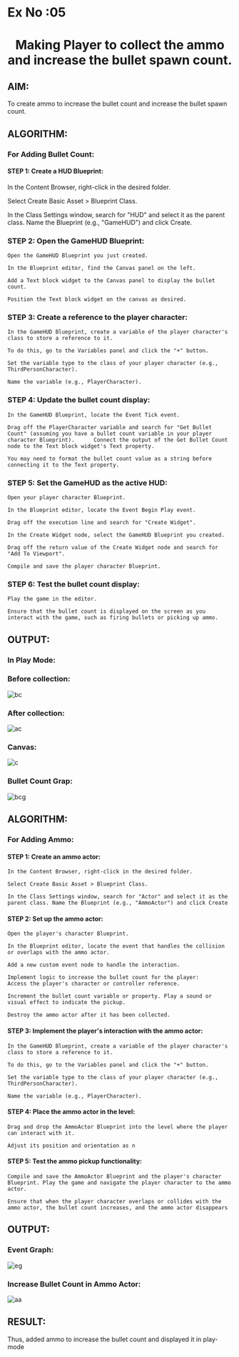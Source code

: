 # Ex No :05

# <p align="center">  Making Player to collect the ammo and increase the bullet spawn count. </p>
## AIM:
To create ammo to increase the bullet count and increase the bullet spawn count.

## ALGORITHM:
### For Adding Bullet Count:
#### STEP 1: Create a HUD Blueprint:
 In the Content Browser, right-click in the desired folder.

Select Create Basic Asset > Blueprint Class.

In the Class Settings window, search for "HUD" and select it as the parent class. Name the Blueprint (e.g., "GameHUD") and click Create.

### STEP 2: Open the GameHUD Blueprint:
    Open the GameHUD Blueprint you just created.

    In the Blueprint editor, find the Canvas panel on the left.

    Add a Text block widget to the Canvas panel to display the bullet count.

    Position the Text block widget on the canvas as desired.

### STEP 3: Create a reference to the player character:
    In the GameHUD Blueprint, create a variable of the player character's class to store a reference to it.

    To do this, go to the Variables panel and click the "+" button.

    Set the variable type to the class of your player character (e.g., ThirdPersonCharacter).

    Name the variable (e.g., PlayerCharacter).

### STEP 4: Update the bullet count display:
    In the GameHUD Blueprint, locate the Event Tick event.

    Drag off the PlayerCharacter variable and search for "Get Bullet Count" (assuming you have a bullet count variable in your player character Blueprint).      Connect the output of the Get Bullet Count node to the Text block widget's Text property.

    You may need to format the bullet count value as a string before connecting it to the Text property.

### STEP 5: Set the GameHUD as the active HUD:
    Open your player character Blueprint.

    In the Blueprint editor, locate the Event Begin Play event.

    Drag off the execution line and search for "Create Widget".

    In the Create Widget node, select the GameHUD Blueprint you created.

    Drag off the return value of the Create Widget node and search for "Add To Viewport".

    Compile and save the player character Blueprint.

### STEP 6: Test the bullet count display:
    Play the game in the editor.

    Ensure that the bullet count is displayed on the screen as you interact with the game, such as firing bullets or picking up ammo.

## OUTPUT:
### In Play Mode:
### Before collection:
![bc](https://github.com/durga46/ex5.gameprogramming/assets/75235704/80f52d70-f93a-4751-b089-c68efebb60dc)

### After collection:
![ac](https://github.com/durga46/ex5.gameprogramming/assets/75235704/b5aa68a3-45ac-4acf-9f49-d7c4de3327c2)


### Canvas:
![c](https://github.com/durga46/ex5.gameprogramming/assets/75235704/bacdb189-671d-441f-9cb8-f9825cab2144)


### Bullet Count Grap:
![bcg](https://github.com/durga46/ex5.gameprogramming/assets/75235704/c771b1fb-9ec5-4ec1-9b40-93dfd9fe66f5)


## ALGORITHM:
### For Adding Ammo:
#### STEP 1: Create an ammo actor:
    In the Content Browser, right-click in the desired folder.

    Select Create Basic Asset > Blueprint Class.

    In the Class Settings window, search for "Actor" and select it as the parent class. Name the Blueprint (e.g., "AmmoActor") and click Create

#### STEP 2: Set up the ammo actor:
    Open the player's character Blueprint.

    In the Blueprint editor, locate the event that handles the collision or overlaps with the ammo actor.

    Add a new custom event node to handle the interaction.

    Implement logic to increase the bullet count for the player:
    Access the player's character or controller reference.

    Increment the bullet count variable or property. Play a sound or visual effect to indicate the pickup.

    Destroy the ammo actor after it has been collected.

#### STEP 3: Implement the player's interaction with the ammo actor:
    In the GameHUD Blueprint, create a variable of the player character's class to store a reference to it.

    To do this, go to the Variables panel and click the "+" button.

    Set the variable type to the class of your player character (e.g., ThirdPersonCharacter).

    Name the variable (e.g., PlayerCharacter).

#### STEP 4: Place the ammo actor in the level:
    Drag and drop the AmmoActor Blueprint into the level where the player can interact with it.

    Adjust its position and orientation as n

#### STEP 5: Test the ammo pickup functionality:
    Compile and save the AmmoActor Blueprint and the player's character Blueprint. Play the game and navigate the player character to the ammo actor.

    Ensure that when the player character overlaps or collides with the ammo actor, the bullet count increases, and the ammo actor disappears
## OUTPUT:
### Event Graph:
![eg](https://github.com/durga46/ex5.gameprogramming/assets/75235704/82be2ae2-3b32-413a-b350-61fffceccfda)


### Increase Bullet Count in Ammo Actor:
![aa](https://github.com/durga46/ex5.gameprogramming/assets/75235704/48d851de-22e2-4186-9dcb-591a1f55703e)


## RESULT:
Thus, added ammo to increase the bullet count and displayed it in play-mode
